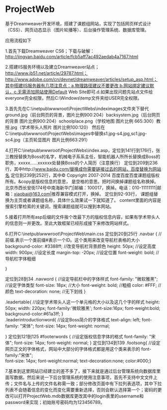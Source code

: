 # ProjectWeb
基于Dreamweaver开发环境，搭建了课题组网站，实现了包括网页样式设计（CSS）、网页动态显示（图片轮播等）、后台操作管理系统、数据库管理。

应用流程如下

1.首先下载Dreamweaver CS6；下载与破解：http://jingyan.baidu.com/article/fcb5aff7ac492aedab4a7167.html

2.搭建IIS服务环境以及建立Dreamweaver站点；http://www.jb51.net/article/29787.html；http://www.adobe.com/cn/devnet/dreamweaver/articles/setup_asp.html；其中搭建IIS服务器有几项注意点：a.物理路径建议不要更改,b.网站绑定建议默认，c.无需添加网站使用Default Web Site即可.d.如果出现问题先站点文件给everyone完全权限，然后C:\Windows\temp文件夹给USER完全权限。

3.首先先在C:\inetpub\wwwroot\ProjectWebs\indeximages文件夹下替代ground.jpg（前台网页的背景，图片比例900:204）backsystem.jpg（后台网页的背景 图片比例900:204）schoolplace.png（学校地图 图片比例 665:300）教授.jpg（学术带头人照片 图片比例100:120）
然后在C:\inetpub\wwwroot\ProjectWebs\images中替换s1.jpg-s4.jpg,sc1.jpg-sc4.jpg（主页轮显图片 图片比例663:291）

4.打开C:\inetpub\wwwroot\ProjectWebs\index.asp，定位到141行到176行，张三教授替换为Boss的名字，机械电子系系主任，智能机器人所所长替换成Boss的职务，xxxxx......xxxxxx处替换Boss的个人简历（注意换行）
定位到209到236行，其中http://www.baidu.com/替换成你需要链接过去的网站，百度替换为网站名
定位到239到252行，其中&copy;&nbsp;Copyright&nbsp;2007-2014&nbsp;百度百度百度课题组版权所有。&copy是版权信息的意思，&nbsp;是空格的意思。把时间换掉课题组名称换掉。北京市西长安街174号中南海新华门|邮编：100017，换掉。电话：010-11111111|邮箱：xiaobai@163.com|推荐兼容模式打开，换掉。
定位到92-93行，<title>课题组</title> 课题组替换为主页或者课题组名称，具体什么效果试一下就知道了。<meta name="keywords" content="课题组">
content里面的内容是搜索引擎检索的关键词，搜索课题组就可以搜到本网站。

5.接着打开所有asp后缀的文件挨个改最下方的版权信息内容，如果有学术带头人的信息则一并更改。至此大致框架已经形成接下来修改网站样式。

6.打开C:\inetpub\wwwroot\ProjectWeb\main.css   定位到20到25行
.navbar {								//前缀.表示一个类前缀#表示一个ID。这个类用来改变导航栏表格的大小
	background-color: #3388ff;			//改变导航栏背景颜色
	height: 50px; 						//设定高度
	width: 900px;						//设定长度
	margin-top: -20px;					//设定位置
	font-weight: bold;					//导航栏字体粗细 
	
}

定位到28到34
.navword {							//设定导航栏中的字体样式
	font-family: "微软雅黑";		//设定字体类型
	font-size: 18px;				//大小
	font-weight: bold;				//粗细
	color: #FFF;					//颜色
	text-decoration: none;			//无下划线
}

.leadertable{						//设定学术带头人这一个单元格的大小以及这几个字的样式
	height: 50px;
	width: 220px;
	font-family:'微软雅黑'; 
	font-size:16px; 
	font-weight:bold;
	background-color:#61a3ff;
}	
.leaderintroductionword{			//设定Boss简介的字体格式
	text-align: left;
	font-family: "宋体";
	font-size: 14px;
	font-weight: normal;
	
}
定位到121到125
#footerwords {						//设定版权信息字体的格式
	font-family: "宋体";
	font-size: 14px;
	font-weight: normal;
}
定位到134到139
.footsong{							//设定网页正文的字体格式，网站中大部分的字体格式都是用这个类来表示的
	font-family:"宋体";		
	font-size: 14px;
	font-weight:normal;
	text-decoration:none;
	color:#000;}

7.基本到这里网站已经建立的差不多了，接下来就是通过后台管理系统向数据库里面写数据。然后来说一下后台管理系统的使用注意事项，首先不支持中文文件上传；文件名与上传的文件名称需一致；部分修改页面中有下拉列表选项，其中下拉列表不会随着信息的变化而变化需要重新选择，否则会默认选择第一个；密码的更改可以打开ProjectWeb.mdb数据库更改其中的login表里的username和password来实现；初始账号密码均为123456789。
